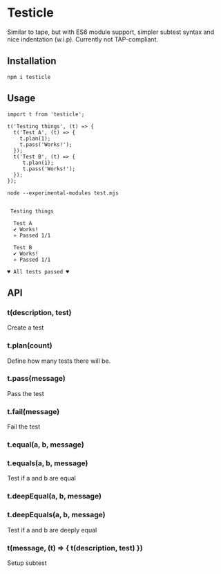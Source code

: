 # Testicle
Similar to tape, but with ES6 module support, simpler subtest syntax and nice indentation (w.i.p). Currently not TAP-compliant.

## Installation
```
npm i testicle
```

## Usage
```
import t from 'testicle';

t('Testing things', (t) => {
  t('Test A', (t) => {
    t.plan(1);
    t.pass('Works!');
  });
  t('Test B', (t) => {
     t.plan(1);
     t.pass('Works!');
  });
});
```

```
node --experimental-modules test.mjs


 Testing things

  Test A
  ✔︎ Works!
  » Passed 1/1

  Test B
  ✔︎ Works!
  » Passed 1/1

♥︎ All tests passed ♥︎
```

## API
### t(description, test)
Create a test

### t.plan(count)
Define how many tests there will be.

### t.pass(message)
Pass the test

### t.fail(message)
Fail the test

### t.equal(a, b, message)
### t.equals(a, b, message)
Test if a and b are equal

### t.deepEqual(a, b, message)
### t.deepEquals(a, b, message)
Test if a and b are deeply equal

### t(message, (t) => { t(description, test) })
Setup subtest
